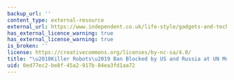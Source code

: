 ```yaml
---
backup_url: ''
content_type: external-resource
external_url: https://www.independent.co.uk/life-style/gadgets-and-tech/news/killer-robots-un-meeting-autonomous-weapons-systems-campaigners-dismayed-a8519511.html
has_external_licence_warning: true
has_external_license_warning: true
is_broken: ''
license: https://creativecommons.org/licenses/by-nc-sa/4.0/
title: "\u2018Killer Robots\u2019 Ban Blocked by US and Russia at UN Meeting"
uid: 0ed77ec2-be8f-45a2-917b-84ea3fd1aa72
---
```

